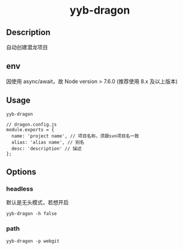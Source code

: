 <h1 align="center">
  yyb-dragon
</h1>

## Description

自动创建潜龙项目

## env

因使用 async/await，故 Node version > 7.6.0 (推荐使用 8.x 及以上版本)

## Usage

```
yyb-dragon
```

```
// dragon.config.js
module.exports = {
  name: 'project name', // 项目名称，须跟svn项目名一致
  alias: 'alias name', // 别名
  desc: 'description' // 描述
};
```

## Options

### headless

默认是无头模式，若想开启

```
yyb-dragon -h false
```

### path

```
yyb-dragon -p webgit
```
